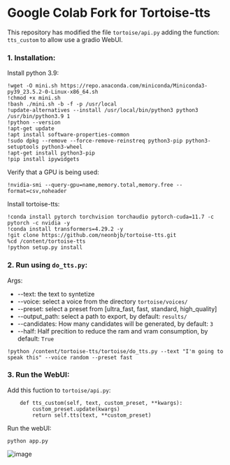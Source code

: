 # Google Colab Fork for Tortoise-tts

This repository has modified the file `tortoise/api.py` adding the function: `tts_custom` to allow use a gradio WebUI.

### 1. Installation:
Install python 3.9:
```
!wget -O mini.sh https://repo.anaconda.com/miniconda/Miniconda3-py39_23.5.2-0-Linux-x86_64.sh
!chmod +x mini.sh
!bash ./mini.sh -b -f -p /usr/local
!update-alternatives --install /usr/local/bin/python3 python3 /usr/bin/python3.9 1
!python --version
!apt-get update
!apt install software-properties-common
!sudo dpkg --remove --force-remove-reinstreq python3-pip python3-setuptools python3-wheel
!apt-get install python3-pip
!pip install ipywidgets
```
Verify that a GPU is being used:
```
!nvidia-smi --query-gpu=name,memory.total,memory.free --format=csv,noheader
```
Install tortoise-tts:
```
!conda install pytorch torchvision torchaudio pytorch-cuda=11.7 -c pytorch -c nvidia -y
!conda install transformers=4.29.2 -y
!git clone https://github.com/neonbjb/tortoise-tts.git
%cd /content/tortoise-tts
!python setup.py install
```
### 2. Run using `do_tts.py`:
Args:
* --text: the text to syntetize
* --voice: select a voice from the directory `tortoise/voices/`
* --preset: select a preset from [ultra_fast, fast, standard, high_quality]
* --output_path: select a path to export, by default: `results/`
* --candidates: How many candidates will be generated, by default: `3`
* --half: Half precition to reduce the ram and vram consumption, by default: `True`
```
!python /content/tortoise-tts/tortoise/do_tts.py --text "I'm going to speak this" --voice random --preset fast
```
### 3. Run the WebUI:
Add this fuction to `tortoise/api.py`:
```
    def tts_custom(self, text, custom_preset, **kwargs):
        custom_preset.update(kwargs)
        return self.tts(text, **custom_preset)
```
Run the webUI:
```
python app.py
```
![image](https://github.com/procrastinando/tortoise-tts-google-colab/assets/74340724/eb0ad3e2-2904-445f-b42c-227d420d85bf)
